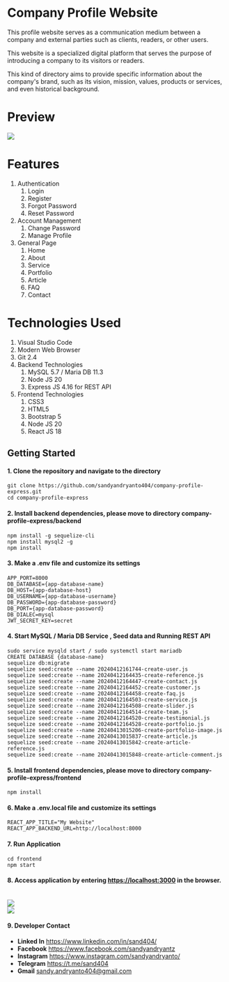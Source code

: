 # Company Profile Website

<p>
   This profile website serves as a communication medium between a company and external parties such as clients, readers, or other users. 
</p>
<p>
	This website is a specialized digital platform that serves the purpose of introducing a company to its visitors or readers. 
</p>
<p>
	This kind of directory aims to provide specific information about the company's brand, such as its vision, mission, values, products or services, and even historical background.
</p> 

# Preview

<img src="screenshots/home.png">


# Features

<ol type="1">
	<li>
		Authentication
		<ol type="1">
			<li>Login</li>
			<li>Register</li>
			<li>Forgot Password</li>
			<li>Reset Password</li>
		</ol>
	</li>
	<li>
		Account Management
		<ol type="1">
			<li>Change Password</li>
			<li>Manage Profile</li>
		</ol>
	</li>
	<li>
		General Page
		<ol type="1">
			<li>Home</li>
			<li>About</li>
			<li>Service</li>
			<li>Portfolio</li>
			<li>Article</li>
			<li>FAQ</li>
			<li>Contact</li>
		</ol>
	</li>
</ol>

# Technologies Used

<ol type="1">
	<li>Visual Studio Code</li>
	<li>Modern Web Browser</li>
	<li>Git 2.4</li>
	<li>
		Backend Technologies
		<ol type="1">
			<li>MySQL 5.7 / Maria DB 11.3</li>
			<li>Node JS 20</li>
			<li>Express JS 4.16 for REST API </li>
		</ol>
	</li>
	<li>
		Frontend Technologies
		<ol type="1">
			<li>CSS3</li>
			<li>HTML5</li>
			<li>Bootstrap 5</li>
			<li>Node JS 20</li>
			<li>React JS 18</li>
		</ol>
	</li>
</ol>

## Getting Started
#### 1. Clone the repository and navigate to the directory
```shell
git clone https://github.com/sandyandryanto404/company-profile-express.git
cd company-profile-express
```

#### 2. Install backend dependencies, please move to directory company-profile-express/backend
```shell
npm install -g sequelize-cli
npm install mysql2 -g
npm install
```

#### 3. Make a .env file and customize its settings 
```shell
APP_PORT=8000
DB_DATABASE={app-database-name}
DB_HOST={app-database-host}
DB_USERNAME={app-database-username}
DB_PASSWORD={app-database-password}
DB_PORT={app-database-password}
DB_DIALEC=mysql
JWT_SECRET_KEY=secret
```

#### 4. Start MySQL / Maria DB Service , Seed data and Running REST API
```shell
sudo service mysqld start / sudo systemctl start mariadb
CREATE DATABASE {database-name}
sequelize db:migrate
sequelize seed:create --name 20240412161744-create-user.js
sequelize seed:create --name 20240412164435-create-reference.js
sequelize seed:create --name 20240412164447-create-contact.js
sequelize seed:create --name 20240412164452-create-customer.js
sequelize seed:create --name 20240412164458-create-faq.js
sequelize seed:create --name 20240412164503-create-service.js
sequelize seed:create --name 20240412164508-create-slider.js
sequelize seed:create --name 20240412164514-create-team.js
sequelize seed:create --name 20240412164520-create-testimonial.js
sequelize seed:create --name 20240412164528-create-portfolio.js
sequelize seed:create --name 20240413015206-create-portfolio-image.js
sequelize seed:create --name 20240413015837-create-article.js
sequelize seed:create --name 20240413015842-create-article-reference.js
sequelize seed:create --name 20240413015848-create-article-comment.js
```

#### 5. Install frontend dependencies, please move to directory company-profile-express/frontend
```shell
npm install
```

#### 6. Make a .env.local file and customize its settings 
```shell
REACT_APP_TITLE="My Website"
REACT_APP_BACKEND_URL=http://localhost:8000
```

#### 7. Run Application 
```shell
cd frontend
npm start
```

#### 8. Access application by entering [https://localhost:3000](https://localhost:3000) in the browser.

<br/>
<img src="screenshots/article.png">
</br>
<img src="screenshots/service.png">

#### 9. Developer Contact
<ul>
	<li>
		<strong>Linked In</strong> <a target="_blank" href="https://www.linkedin.com/in/sand404/">https://www.linkedin.com/in/sand404/</a>
	</li>
	<li>
		<strong>Facebook</strong> <a target="_blank" href="https://www.facebook.com/sandyandryantz">https://www.facebook.com/sandyandryantz</a>
	</li>
	<li>
		<strong>Instagram</strong> <a target="_blank" href="https://www.instagram.com/sandyandryanto/">https://www.instagram.com/sandyandryanto/</a>
	</li>
	<li>
		<strong>Telegram</strong> <a target="_blank" href="https://t.me/sand404">https://t.me/sand404</a>
	</li>
	<li>
		<strong>Gmail</strong> <a  href="mailto:sandy.andryanto404@gmail.com">sandy.andryanto404@gmail.com</a>
	</li>
</ul>